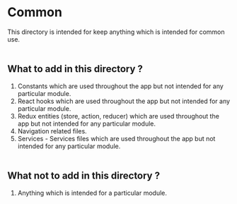 # Common

This directory is intended for keep anything which is intended for common use.
<br /><br />

## What to add in this directory ?

1. Constants which are used throughout the app but not intended for any particular module.
2. React hooks which are used throughout the app but not intended for any particular module.
3. Redux entities (store, action, reducer) which are used throughout the app but not intended for any particular module.
4. Navigation related files.
5. Services - Services files which are used throughout the app but not intended for any particular module.
   <br /><br />

## What not to add in this directory ?

1. Anything which is intended for a particular module.
   <br /><br />